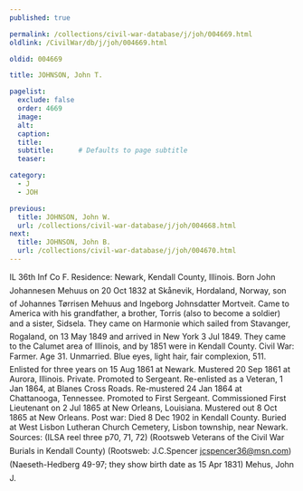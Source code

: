 ```yaml
---
published: true

permalink: /collections/civil-war-database/j/joh/004669.html
oldlink: /CivilWar/db/j/joh/004669.html

oldid: 004669

title: JOHNSON, John T.

pagelist:
  exclude: false
  order: 4669
  image: 
  alt:
  caption:
  title:
  subtitle:      # Defaults to page subtitle
  teaser:

category: 
  - J 
  - JOH

previous:
  title: JOHNSON, John W.
  url: /collections/civil-war-database/j/joh/004668.html  
next:
  title: JOHNSON, John B.
  url: /collections/civil-war-database/j/joh/004670.html   
---
```

IL 36th Inf Co F. Residence: Newark, Kendall County, Illinois. Born &#147;John Johannesen Mehuus&#148; on 20 Oct 1832 at Sk&aring;nevik, Hordaland, Norway, son of Johannes T&oslash;rrisen Mehuus and Ingeborg Johnsdatter Mortveit. Came to America with his grandfather, a brother, Torris (also to become a soldier) and a sister, Sidsela. They came on &#147;Harmonie&#148; which sailed from Stavanger, Rogaland, on 13 May 1849 and arrived in New York 3 Jul 1849. They came to the Calumet area of Illinois, and by 1851 were in Kendall County. Civil War: Farmer. Age 31. Unmarried. Blue eyes, light hair, fair complexion, 5&#146;11&#148;. Enlisted for three years on 15 Aug 1861 at Newark. Mustered 20 Sep 1861 at Aurora, Illinois. Private. Promoted to Sergeant. Re-enlisted as a Veteran, 1 Jan 1864, at Blanes Cross Roads. Re-mustered 24 Jan 1864 at Chattanooga, Tennessee. Promoted to First Sergeant. Commissioned First Lieutenant on 2 Jul 1865 at New Orleans, Louisiana. Mustered out 8 Oct 1865 at New Orleans. Post war: Died 8 Dec 1902 in Kendall County. Buried at West Lisbon Lutheran Church Cemetery, Lisbon township, near Newark. Sources: (ILSA reel three p70, 71, 72) (Rootsweb &#147;Veterans of the Civil War Burials in Kendall County&#148;) (Rootsweb: J.C.Spencer [jcspencer36@msn.com](mailto:jcspencer36@msn.com)) (Naeseth-Hedberg &#146;49-97; they show birth date as 15 Apr 1831) &#147;Mehus, John J.&#148;